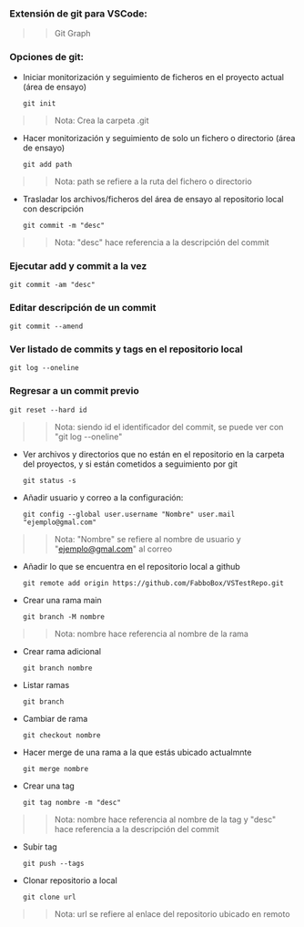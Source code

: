 ### Extensión de git para VSCode:
>> Git Graph

### Opciones de git:

* Iniciar monitorización y seguimiento de ficheros en el proyecto actual	(área de ensayo)
  ~~~
  git init
  ~~~
>> Nota: Crea la carpeta .git

* Hacer monitorización y seguimiento de solo un fichero o directorio		(área de ensayo)
  ~~~
  git add path
  ~~~
>> Nota: path se refiere a la ruta del fichero o directorio

* Trasladar los archivos/ficheros del área de ensayo al repositorio local con descripción
  ~~~
  git commit -m "desc"
  ~~~
>> Nota: "desc" hace referencia a la descripción del commit

### Ejecutar add y commit a la vez
  ~~~
  git commit -am "desc"
  ~~~

### Editar descripción de un commit
  ~~~
  git commit --amend
  ~~~

### Ver listado de commits y tags en el repositorio local
  ~~~
  git log --oneline
  ~~~

### Regresar a un commit previo
  ~~~
  git reset --hard id
  ~~~
>> Nota: siendo id el identificador del commit, se puede ver con "git log --oneline"

* Ver archivos y directorios que no están en el repositorio en la carpeta del proyectos, y si están cometidos a seguimiento por git
  ~~~
  git status -s
  ~~~

* Añadir usuario y correo a la configuración:
  ~~~
  git config --global user.username "Nombre" user.mail "ejemplo@gmal.com"
  ~~~
>> Nota: "Nombre" se refiere al nombre de usuario y "ejemplo@gmal.com" al correo

* Añadir lo que se encuentra en el repositorio local a github
  ~~~
  git remote add origin https://github.com/FabboBox/VSTestRepo.git
  ~~~

* Crear una rama main
  ~~~
  git branch -M nombre
  ~~~
>> Nota: nombre hace referencia al nombre de la rama

* Crear rama adicional
  ~~~
  git branch nombre 
  ~~~

* Listar ramas
  ~~~
  git branch 
  ~~~

* Cambiar de rama
  ~~~
  git checkout nombre
  ~~~

* Hacer merge de una rama a la que estás ubicado actualmnte
  ~~~
  git merge nombre
  ~~~

* Crear una tag
  ~~~
  git tag nombre -m "desc"
  ~~~
>> Nota: nombre hace referencia al nombre de la tag y "desc" hace referencia a la descripción del commit

* Subir tag
  ~~~
  git push --tags
  ~~~

* Clonar repositorio a local
  ~~~
  git clone url
  ~~~
>> Nota: url se refiere al enlace del repositorio ubicado en remoto
